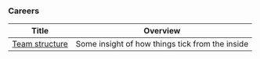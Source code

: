 ### Careers


<!-- prettier-ignore-start -->
<!-- start_toc -->
| Title | Overview |
|---|---|
| [Team structure](/careers/team-structure.md#readme) | Some insight of how things tick from the inside |
<!-- end_toc -->
<!-- prettier-ignore-end -->
